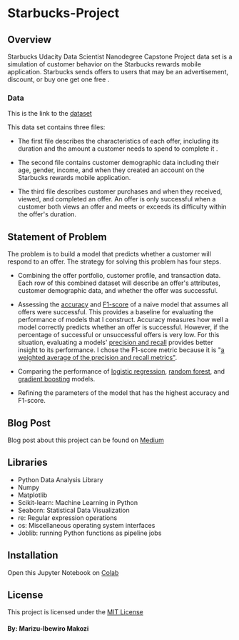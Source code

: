 # Starbucks-Project

## Overview

Starbucks Udacity Data Scientist Nanodegree Capstone Project data set is a simulation of customer behavior on the Starbucks rewards mobile application. Starbucks sends offers to users that may be an advertisement, discount, or buy one get one free . 

### Data

This is the link to the [dataset](https://github.com/makozi/Starbucks-Project/tree/master/data)

This data set contains three files:

* The first file describes the characteristics of each offer, including its duration and the amount a customer needs to spend to complete it .

* The second file contains customer demographic data including their age, gender, income, and when they created an account on the Starbucks rewards mobile application.

* The third file describes customer purchases and when they received, viewed, and completed an offer. An offer is only successful when a customer both views an offer and meets or exceeds its difficulty within the offer's duration.

## Statement of Problem

The problem is to build a model that predicts whether a customer will respond to an offer. The strategy for solving this problem has four steps. 

* Combining the offer portfolio, customer profile, and transaction data. Each row of this combined dataset will describe an offer's attributes, customer demographic data, and whether the offer was successful. 

* Assessing the [accuracy](https://developers.google.com/machine-learning/crash-course/classification/accuracy) and [F1-score](https://scikit-learn.org/stable/modules/generated/sklearn.metrics.f1_score.html) of a naive model that assumes all offers were successful. This provides a baseline for evaluating the performance of models that I construct. Accuracy measures how well a model correctly predicts whether an offer is successful. However, if the percentage of successful or unsuccessful offers is very low. For this situation, evaluating a models' [precision and recall](https://towardsdatascience.com/beyond-accuracy-precision-and-recall-3da06bea9f6c) provides better insight to its performance. I chose the F1-score metric because it is "[a weighted average of the precision and recall metrics"](https://scikit-learn.org/stable/modules/generated/sklearn.metrics.f1_score.html). 

* Comparing the performance of [logistic regression](https://towardsdatascience.com/logistic-regression-detailed-overview-46c4da4303bc), [random forest](https://towardsdatascience.com/the-random-forest-algorithm-d457d499ffcd), and [gradient boosting](https://machinelearningmastery.com/gentle-introduction-gradient-boosting-algorithm-machine-learning/) models. 

* Refining the parameters of the model that has the highest accuracy and F1-score.  

## Blog Post

Blog post about this project can be found on [Medium](https://medium.com/@marizu_makozi/starbucks-project-customer-offer-success-prediction-70937c3c8301)

## Libraries

- Python Data Analysis Library
- Numpy
- Matplotlib
- Scikit-learn: Machine Learning in Python
- Seaborn: Statistical Data Visualization
- re: Regular expression operations
- os: Miscellaneous operating system interfaces
- Joblib: running Python functions as pipeline jobs

## Installation

Open this Jupyter Notebook on [Colab](https://colab.research.google.com/drive/1EhbBuojts4O6mfcR7leTQ8_jQKLl-HEP#scrollTo=LrLC6SIID2wy)

## License
This project is licensed under the [MIT License](https://github.com/makozi/Starbucks-Project/blob/master/LICENSE)

#### By: Marizu-Ibewiro Makozi